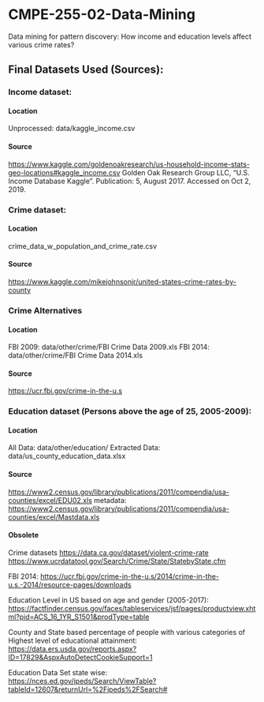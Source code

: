 # CMPE-255-02-Data-Mining
Data mining for pattern discovery: How income and education levels affect various crime rates?

## Final Datasets Used (Sources):
### Income dataset: 
#### Location
Unprocessed: data/kaggle_income.csv
#### Source
https://www.kaggle.com/goldenoakresearch/us-household-income-stats-geo-locations#kaggle_income.csv
Golden Oak Research Group LLC, “U.S. Income Database Kaggle”. Publication: 5, August 2017. Accessed on Oct 2, 2019.

### Crime dataset:
#### Location
crime_data_w_population_and_crime_rate.csv
#### Source
https://www.kaggle.com/mikejohnsonjr/united-states-crime-rates-by-county

### Crime Alternatives
#### Location
FBI 2009: data/other/crime/FBI Crime Data 2009.xls
FBI 2014: data/other/crime/FBI Crime Data 2014.xls
#### Source
https://ucr.fbi.gov/crime-in-the-u.s

### Education dataset (Persons above the age of 25, 2005-2009):
#### Location
All Data: data/other/education/
Extracted Data: data/us_county_education_data.xlsx
#### Source
https://www2.census.gov/library/publications/2011/compendia/usa-counties/excel/EDU02.xls
metadata: https://www2.census.gov/library/publications/2011/compendia/usa-counties/excel/Mastdata.xls


#### Obsolete
Crime datasets
https://data.ca.gov/dataset/violent-crime-rate
https://www.ucrdatatool.gov/Search/Crime/State/StatebyState.cfm

FBI 2014: https://ucr.fbi.gov/crime-in-the-u.s/2014/crime-in-the-u.s.-2014/resource-pages/downloads

Education Level in US based on age and gender (2005-2017):
https://factfinder.census.gov/faces/tableservices/jsf/pages/productview.xhtml?pid=ACS_16_1YR_S1501&prodType=table

County and State based percentage of people with various categories of Highest level of educational attainment:
https://data.ers.usda.gov/reports.aspx?ID=17829&AspxAutoDetectCookieSupport=1

Education Data Set state wise:
https://nces.ed.gov/ipeds/Search/ViewTable?tableId=12607&returnUrl=%2Fipeds%2FSearch#
